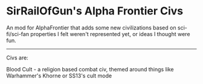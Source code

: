 # SirRailOfGun's Alpha Frontier Civs


An mod for AlphaFrontier that adds some new civilizations based on sci-fi/sci-fan properties I felt weren't represented yet, or ideas I thought were fun.

-----------------------------------------------------------------------------------

Civs are:

Blood Cult - a religion based combat civ, themed around things like Warhammer's Khorne or SS13's cult mode

